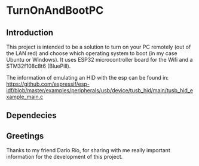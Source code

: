 # TurnOnAndBootPC

## Introduction

This project is intended to be a solution to turn on your PC remotely (out of the LAN red) and choose which operating system to boot (in my case Ubuntu or Windows). It uses ESP32 microcontroller board for the Wifi and a STM32f108c8t6 (BluePill).

The information of emulating an HID with the esp can be found in: https://github.com/espressif/esp-idf/blob/master/examples/peripherals/usb/device/tusb_hid/main/tusb_hid_example_main.c

## Dependecies


## Greetings 
Thanks to my friend Darío Río, for sharing with me really important information for the development of this project. 
